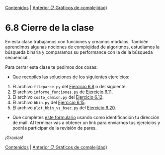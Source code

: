 [Contenidos](../Contenidos.md) \| [Anterior (7 Gráficos de complejidad)](07_gráficos_de_complejidad.md)

# 6.8 Cierre de la clase

En esta clase trabajamos con funciones y creamos módulos. También aprendimos algunas nociones de complejidad de algoritmos, estudiamos la búsqueda binaria y  comparamos su performance con la de la búsqueda secuencial..

Para cerrar esta clase te pedimos dos cosas:
* Que recopiles las soluciones de los siguientes ejercicios:

 1. El archivo `fileparse.py` del [Ejercicio 6.8](../06_Organización_y_Complejidad/03_Funciones.md#ejercicio-68-conversión-de-tipo) o del siguiente.
 2. El archivo `informe_funciones.py` de [Ejercicio 6.11](../06_Organización_y_Complejidad/04_Modulos.md#ejercicio-611-usemos-tu-módulo).
 3. El archivo `costo_camion.py` del [Ejercicio 6.12](../06_Organización_y_Complejidad/04_Modulos.md#ejercicio-612-un-poco-más-allá).
 4. El archivo `bbin.py` del [Ejercicio 6.15](../06_Organización_y_Complejidad/06_Complejidad.md#ejercicio-615-insertar-un-elemento-en-una-lista).
 5. El archivo `plot_bbin_vs_bsec.py` del [Ejercicio 6.20](../06_Organización_y_Complejidad/07_gráficos_de_complejidad.md#ejercicio-620-búsqueda-binaria-vs-búsqueda-secuencial).

* Que completes [este formulario](https://docs.google.com/forms/d/1De-riQmiD2H9PZAVUkR5hf4lqU_9tp8IACqZYTvePkA) usando como identificación tu dirección de mail.  Al terminar vas a obtener un link para enviarnos tus ejercicios y podrás participar de la revisión de pares.

¡Gracias! 



[Contenidos](../Contenidos.md) \| [Anterior (7 Gráficos de complejidad)](07_gráficos_de_complejidad.md)

